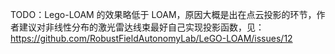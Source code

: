 TODO：Lego-LOAM 的效果略低于 LOAM，原因大概是出在点云投影的环节，作者建议对非线性分布的激光雷达线束最好自己实现投影函数，见：https://github.com/RobustFieldAutonomyLab/LeGO-LOAM/issues/12
